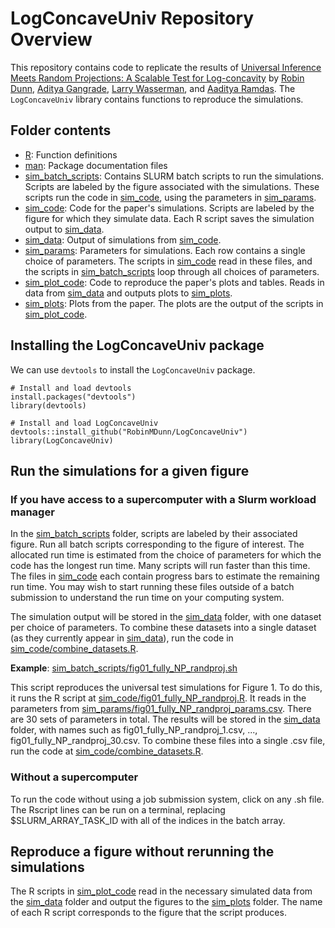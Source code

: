 # LogConcaveUniv Repository Overview

This repository contains code to replicate the results of [Universal Inference Meets Random Projections: A Scalable Test for Log-concavity](https://arxiv.org/abs/2111.09254) by [Robin Dunn](https://robinmdunn.github.io/), [Aditya Gangrade](https://adityagangrade.wordpress.com/), [Larry Wasserman](https://www.stat.cmu.edu/~larry/), and [Aaditya Ramdas](http://www.stat.cmu.edu/~aramdas/). The `LogConcaveUniv` library contains functions to reproduce the simulations.

## Folder contents

- [R](R): Function definitions
- [man](man): Package documentation files
- [sim_batch_scripts](sim_batch_scripts): Contains SLURM batch scripts to run the simulations. Scripts are labeled by the figure associated with the simulations. These scripts run the code in [sim_code](sim_code), using the parameters in [sim_params](sim_params). 
- [sim_code](sim_code): Code for the paper's simulations. Scripts are labeled by the figure for which they simulate data. Each R script saves the simulation output to [sim_data](sim_data).
- [sim_data](sim_data): Output of simulations from [sim_code](sim_code).
- [sim_params](sim_params): Parameters for simulations. Each row contains a single choice of parameters. The scripts in [sim_code](sim_code) read in these files, and the scripts in [sim_batch_scripts](sim_batch_scripts) loop through all choices of parameters.
- [sim_plot_code](sim_plot_code): Code to reproduce the paper's plots and tables. Reads in data from [sim_data](sim_data) and outputs plots to [sim_plots](sim_plots).
- [sim_plots](sim_plots): Plots from the paper. The plots are the output of the scripts in [sim_plot_code](sim_plot_code).

## Installing the LogConcaveUniv package

We can use `devtools` to install the `LogConcaveUniv` package.

```
# Install and load devtools
install.packages("devtools")
library(devtools)

# Install and load LogConcaveUniv
devtools::install_github("RobinMDunn/LogConcaveUniv")
library(LogConcaveUniv)
```

## Run the simulations for a given figure

### If you have access to a supercomputer with a Slurm workload manager
In the [sim_batch_scripts](sim_batch_scripts) folder, scripts are labeled by their associated figure. Run all batch scripts corresponding to the figure of interest. The allocated run time is estimated from the choice of parameters for which the code has the longest run time. Many scripts will run faster than this time. The files in [sim_code](sim_code) each contain progress bars to estimate the remaining run time. You may wish to start running these files outside of a batch submission to understand the run time on your computing system. 

The simulation output will be stored in the [sim_data](sim_data) folder, with one dataset per choice of parameters. To combine these datasets into a single dataset (as they currently appear in [sim_data](sim_data)), run the code in [sim_code/combine_datasets.R](sim_code/combine_datasets.R).

**Example**: [sim_batch_scripts/fig01_fully_NP_randproj.sh](sim_batch_scripts/fig01_fully_NP_randproj.sh)

This script reproduces the universal test simulations for Figure 1. To do this, it runs the R script at [sim_code/fig01_fully_NP_randproj.R](sim_code/fig01_fully_NP_randproj.R). It reads in the parameters from [sim_params/fig01_fully_NP_randproj_params.csv](sim_params/fig01_fully_NP_randproj_params.csv). There are 30 sets of parameters in total. The results will be stored in the [sim_data](sim_data) folder, with names such as fig01_fully_NP_randproj_1.csv, ..., fig01_fully_NP_randproj_30.csv. To combine these files into a single .csv file, run the code at [sim_code/combine_datasets.R](sim_code/combine_datasets.R).

### Without a supercomputer

To run the code without using a job submission system, click on any .sh file. The Rscript lines can be run on a terminal, replacing $SLURM_ARRAY_TASK_ID with all of the indices in the batch array. 

## Reproduce a figure without rerunning the simulations

The R scripts in [sim_plot_code](sim_plot_code) read in the necessary simulated data from the [sim_data](sim_data) folder and output the figures to the [sim_plots](sim_plots) folder. The name of each R script corresponds to the figure that the script produces.

